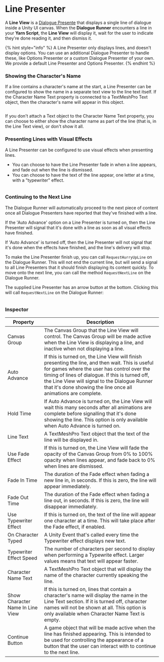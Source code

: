 # Line Presenter

A **Line View** is a [Dialogue Presente](./) that displays a single line of dialogue inside a Unity UI canvas. When the **Dialogue Runner** encounters a line in your **Yarn Script**, the **Line View** will display it, wait for the user to indicate they're done reading it, and then dismiss it.

{% hint style="info" %}
A Line Presenter only displays lines, and doesn't display options. You can use an additional Dialogue Presenter to handle these, like Options Presenter or a custom Dialogue Presenter of your own. We provide a default Line Presenter and Options Presenter.
{% endhint %}

### Showing the Character's Name

If a line contains a character's name at the start, a Line Presenter can be configured to show the name in a separate text view to the line text itself. If the Character Name Text property is connected to a TextMeshPro Text object, then the character's name will appear in this object.

<figure><img src="../../../.gitbook/assets/Screenshot 2025-05-15 at 1.34.37 pm.png" alt=""><figcaption></figcaption></figure>

If you don't attach a Text object to the Character Name Text property, you can choose to either show the character name as part of the line (that is, in the Line Text view), or don't show it all.

### Presenting Lines with Visual Effects

A Line Presenter can be configured to use visual effects when presenting lines.

* You can choose to have the Line Presenter fade in when a line appears, and fade out when the line is dismissed.
* You can choose to have the text of the line appear, one letter at a time, with a "typewriter" effect.

<figure><img src="../../../.gitbook/assets/Screenshot 2025-05-15 at 1.41.12 pm.png" alt=""><figcaption></figcaption></figure>

### Continuing to the Next Line

The Dialogue Runner will automatically proceed to the next piece of content once all Dialogue Presenters have reported that they've finished with a line.

If the 'Auto Advance' option on a Line Presenter is turned on, then the Line Presenter will signal that it's done with a line as soon as all visual effects have finished.

If 'Auto Advance' is turned off, then the Line Presenter will not signal that it's done when the effects have finished, and the line's delivery will stop.&#x20;

To make the Line Presenter finish up, you can call `RequestHurryUpLine` on the Dialogue Runner. This will not end the current line, but will send a signal to all Line Presenters that it should finish displaying its content quickly. To move onto the next line, you can call the method `RequestNextLine` on the Dialogue Runner.

The supplied Line Presenter has an arrow button at the bottom. Clicking this will call `RequestNextLine`  on the Dialogue Runner:

<figure><img src="../../../.gitbook/assets/Screenshot 2025-05-15 at 1.34.37 pm.png" alt=""><figcaption></figcaption></figure>

### Inspector

| Property                         | Description                                                                                                                                                                                                                                                                                                             |
| -------------------------------- | ----------------------------------------------------------------------------------------------------------------------------------------------------------------------------------------------------------------------------------------------------------------------------------------------------------------------- |
| Canvas Group                     | The Canvas Group that the Line View will control. The Canvas Group will be made active when the Line View is displaying a line, and inactive when not displaying a line.                                                                                                                                                |
| Auto Advance                     | If this is turned on, the Line View will finish presenting the line, and then wait. This is useful for games where the user has control over the timing of lines of dialogue. If this is turned off, the Line View will signal to the Dialogue Runner that it's done showing the line once all animations are complete. |
| Hold Time                        | If Auto Advance is turned on, the Line View will wait this many seconds after all animations are complete before signalling that it's done showing the line. This option is only available when Auto Advance is turned on.                                                                                              |
| Line Text                        | A TextMeshPro Text object that the text of the line will be displayed in.                                                                                                                                                                                                                                               |
| Use Fade Effect                  | If this is turned on, the Line View will fade the opacity of the Canvas Group from 0% to 100% opacity when lines appear, and fade back to 0% when lines are dismissed.                                                                                                                                                  |
| Fade In Time                     | The duration of the Fade effect when fading a new line in, in seconds. If this is zero, the line will appear immediately.                                                                                                                                                                                               |
| Fade Out Time                    | The duration of the Fade effect when fading a line out, in seconds. If this is zero, the line will disappear immediately.                                                                                                                                                                                               |
| Use Typewriter Effect            | If this is turned on, the text of the line will appear one character at a time. This will take place after the Fade effect, if enabled.                                                                                                                                                                                 |
| On Character Typed               | A Unity Event that's called every time the Typewriter effect displays new text.                                                                                                                                                                                                                                         |
| Typewriter Effect Speed          | The number of characters per second to display when performing a Typewrite effect. Larger values means that text will appear faster.                                                                                                                                                                                    |
| Character Name Text              | A TextMeshPro Text object that will display the name of the character currently speaking the line.                                                                                                                                                                                                                      |
| Show Character Name In Line View | If this is turned on, lines that contain a character's name will display the name in the Line Text section. If it is turned off, character names will not be shown at all. This option is only available when Character Name Text is empty.                                                                             |
| Continue Button                  | A game object that will be made active when the line has finished appearing. This is intended to be used for controlling the appearance of a button that the user can interact with to continue to the next line.                                                                                                       |
